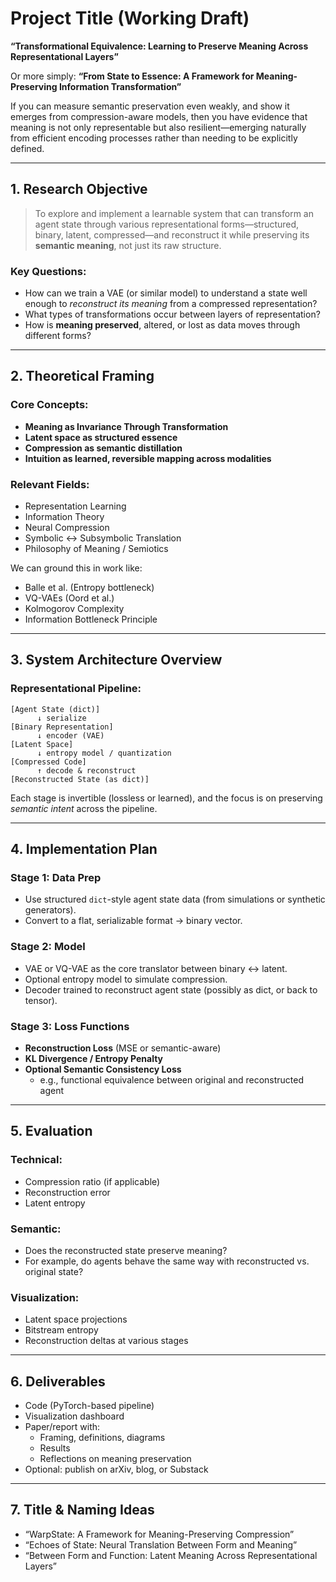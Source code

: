# **Project Title (Working Draft)**  
**“Transformational Equivalence: Learning to Preserve Meaning Across Representational Layers”**

Or more simply:
**“From State to Essence: A Framework for Meaning-Preserving Information Transformation”**


If you can measure semantic preservation even weakly, and show it emerges from compression-aware models, then you have evidence that meaning is not only representable but also resilient—emerging naturally from efficient encoding processes rather than needing to be explicitly defined.


---

## **1. Research Objective**

> To explore and implement a learnable system that can transform an agent state through various representational forms—structured, binary, latent, compressed—and reconstruct it while preserving its **semantic meaning**, not just its raw structure.

### Key Questions:
- How can we train a VAE (or similar model) to understand a state well enough to *reconstruct its meaning* from a compressed representation?
- What types of transformations occur between layers of representation?
- How is **meaning preserved**, altered, or lost as data moves through different forms?

---

## **2. Theoretical Framing**

### Core Concepts:
- **Meaning as Invariance Through Transformation**  
- **Latent space as structured essence**
- **Compression as semantic distillation**
- **Intuition as learned, reversible mapping across modalities**

### Relevant Fields:
- Representation Learning  
- Information Theory  
- Neural Compression  
- Symbolic ↔ Subsymbolic Translation  
- Philosophy of Meaning / Semiotics

We can ground this in work like:
- Balle et al. (Entropy bottleneck)
- VQ-VAEs (Oord et al.)
- Kolmogorov Complexity
- Information Bottleneck Principle

---

## **3. System Architecture Overview**

### Representational Pipeline:

```
[Agent State (dict)] 
      ↓ serialize
[Binary Representation]
      ↓ encoder (VAE)
[Latent Space]
      ↓ entropy model / quantization
[Compressed Code]
      ↑ decode & reconstruct
[Reconstructed State (as dict)]
```

Each stage is invertible (lossless or learned), and the focus is on preserving *semantic intent* across the pipeline.

---

## **4. Implementation Plan**

### Stage 1: Data Prep
- Use structured `dict`-style agent state data (from simulations or synthetic generators).
- Convert to a flat, serializable format → binary vector.

### Stage 2: Model
- VAE or VQ-VAE as the core translator between binary ↔ latent.
- Optional entropy model to simulate compression.
- Decoder trained to reconstruct agent state (possibly as dict, or back to tensor).

### Stage 3: Loss Functions
- **Reconstruction Loss** (MSE or semantic-aware)
- **KL Divergence / Entropy Penalty**
- **Optional Semantic Consistency Loss**
  - e.g., functional equivalence between original and reconstructed agent

---

## **5. Evaluation**

### Technical:
- Compression ratio (if applicable)
- Reconstruction error
- Latent entropy

### Semantic:
- Does the reconstructed state preserve meaning?
- For example, do agents behave the same way with reconstructed vs. original state?

### Visualization:
- Latent space projections
- Bitstream entropy
- Reconstruction deltas at various stages

---

## **6. Deliverables**

- Code (PyTorch-based pipeline)
- Visualization dashboard
- Paper/report with:
  - Framing, definitions, diagrams
  - Results
  - Reflections on meaning preservation
- Optional: publish on arXiv, blog, or Substack

---

## **7. Title & Naming Ideas**
- “WarpState: A Framework for Meaning-Preserving Compression”
- “Echoes of State: Neural Translation Between Form and Meaning”
- “Between Form and Function: Latent Meaning Across Representational Layers”
